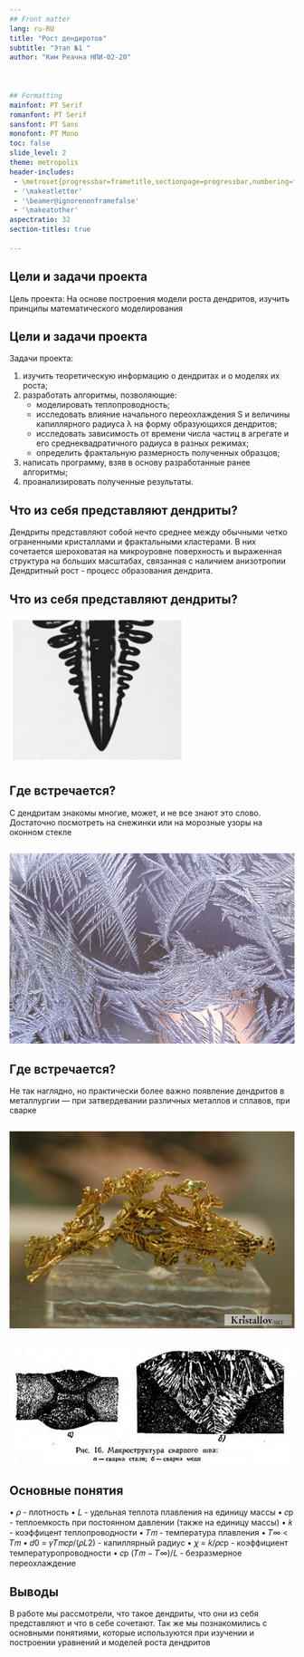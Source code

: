 ```yaml
---
## Front matter
lang: ru-RU
title: "Рост дендиротов"
subtitle: "Этап №1 "
author: "Ким Реачна НПИ-02-20"



## Formatting
mainfont: PT Serif
romanfont: PT Serif
sansfont: PT Sans
monofont: PT Mono
toc: false
slide_level: 2
theme: metropolis
header-includes:
 - \metroset{progressbar=frametitle,sectionpage=progressbar,numbering=fraction}
 - '\makeatletter'
 - '\beamer@ignorenonframefalse'
 - '\makeatother'
aspectratio: 32
section-titles: true

---
```


## Цели и задачи проекта
Цель проекта: На основе построения модели роста дендритов, изучить принципы математического моделирования

## Цели и задачи проекта
Задачи проекта:
1.	изучить теоретическую информацию о дендритах и о моделях их роста;
2.	разработать алгоритмы, позволяющие:
	-	моделировать теплопроводность;
	-	исследовать влияние начального переохлаждения S и величины капиллярного радиуса λ на форму образующихся дендритов;
	-	исследовать зависимость от времени числа частиц в агрегате и его среднеквадратичного радиуса в разных режимах;
	-	определить фрактальную размерность полученных образцов;
3.	написать программу, взяв в основу разработанные ранее алгоритмы;
4.	проанализировать полученные результаты.


## Что из себя представляют дендриты?
Дендриты представляют собой нечто среднее между обычными четко ограненными кристаллами и фрактальными кластерами. В них сочетается шероховатая на микроуровне поверхность и выраженная структура на больших масштабах, связанная с наличием анизотропии
Дендритный рост - процесс образования дендрита.

## Что из себя представляют дендриты?

![](image/1.png)

## Где встречается?
С дендритам знакомы многие, может, и не все знают это слово. Достаточно посмотреть на снежинки или на морозные узоры на оконном
стекле

##
![](image/2.png)

## Где встречается?
Не так наглядно, но практически более важно появление дендритов в металлургии — при затвердевании различных металлов и сплавов,
при сварке

##
![](image/3.png)

##
![](image/4.png)

## Основные понятия

•	𝜌 - плотность
•	𝐿 - удельная теплота плавления на единицу массы
•	𝑐p - теплоемкость при постоянном давлении (также на единицу массы)
•	𝑘 - коэффицент теплопроводности
•	𝑇𝑚 - температура плавления
•	𝑇∞ < 𝑇𝑚
•	𝑑0 = 𝛾𝑇𝑚𝑐𝑝/(𝜌𝐿2) - капиллярный радиус
•	𝜒 = 𝑘/𝜌𝑐p - коэффициент температуропроводности
•	𝑐p (𝑇𝑚 − 𝑇∞)/𝐿 - безразмерное переохлаждение


## Выводы

В работе мы рассмотрели, что такое дендриты, что они из себя представляют и что в себе сочетают.
Так же мы познакомились с основными понятиями, которые используются при изучении и построении уравнений и моделей роста дендритов



